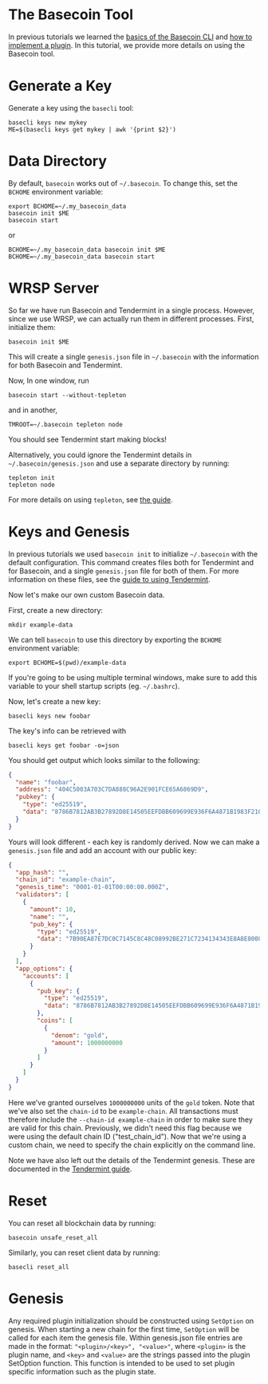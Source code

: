 <!--- shelldown script template, see github.com/rigelrozanski/shelldown
#!/bin/bash

testTutorial_BasecoinTool() {

    rm -rf ~/.basecoin
    rm -rf ~/.basecli
    rm -rf example-data
    KEYPASS=qwertyuiop

    (echo $KEYPASS; echo $KEYPASS) | #shelldown[0][0] >/dev/null ; assertTrue "Expected true for line $LINENO" $? 
    #shelldown[0][1] >/dev/null ; assertTrue "Expected true for line $LINENO" $?
    #shelldown[1][0] ; assertTrue "Expected true for line $LINENO" $? 
    #shelldown[1][1] ; assertTrue "Expected true for line $LINENO" $? 
    
    #shelldown[1][2] >>/dev/null 2>&1 &
    sleep 5 ; PID_SERVER=$! ; disown ; assertTrue "Expected true for line $LINENO" $?
    kill -9 $PID_SERVER >/dev/null 2>&1 ; sleep 1
    
    #shelldown[2][0] ; assertTrue "Expected true for line $LINENO" $? 
    #shelldown[2][1] >>/dev/null 2>&1 &
    sleep 5 ; PID_SERVER=$! ; disown ; assertTrue "Expected true for line $LINENO" $?
    kill -9 $PID_SERVER >/dev/null 2>&1 ; sleep 1
    
    #shelldown[3][-1] >/dev/null ; assertTrue "Expected true for line $LINENO" $? 
    
    #shelldown[4][-1] >>/dev/null 2>&1 &
    sleep 5 ; PID_SERVER=$! ; disown ; assertTrue "Expected true for line $LINENO" $?
    #shelldown[5][-1] >>/dev/null 2>&1 &
    sleep 5 ; PID_SERVER2=$! ; disown ; assertTrue "Expected true for line $LINENO" $?
    kill -9 $PID_SERVER $PID_SERVER2 >/dev/null 2>&1 ; sleep 1
    
    #shelldown[4][-1] >>/dev/null 2>&1 &
    sleep 5 ; PID_SERVER=$! ; disown ; assertTrue "Expected true for line $LINENO" $?
    #shelldown[6][0] ; assertTrue "Expected true for line $LINENO" $? 
    #shelldown[6][1] >>/dev/null 2>&1 &
    sleep 5 ; PID_SERVER2=$! ; disown ; assertTrue "Expected true for line $LINENO" $?
    kill -9 $PID_SERVER $PID_SERVER2 >/dev/null 2>&1 ; sleep 1
    
    #shelldown[7][-1] >/dev/null ; assertTrue "Expected true for line $LINENO" $? 
    #shelldown[8][-1] >/dev/null ; assertTrue "Expected true for line $LINENO" $?
    (echo $KEYPASS; echo $KEYPASS) | #shelldown[9][-1] >/dev/null ; assertTrue "Expected true for line $LINENO" $? 
    #shelldown[10][-1] >/dev/null ; assertTrue "Expected true for line $LINENO" $? 
    #shelldown[11][-1] >/dev/null ; assertTrue "Expected true for line $LINENO" $? 
   
    #cleanup 
    rm -rf example-data
}

# load and run these tests with shunit2!
DIR="$( cd "$( dirname "${BASH_SOURCE[0]}" )" && pwd )" #get this files directory
. $DIR/shunit2
-->

# The Basecoin Tool

In previous tutorials we learned the [basics of the Basecoin
CLI](/docs/guide/basecoin-basics.md) and [how to implement a
plugin](/docs/guide/basecoin-plugins.md).  In this tutorial, we provide more
details on using the Basecoin tool.

# Generate a Key

Generate a key using the `basecli` tool:

```shelldown[0]
basecli keys new mykey
ME=$(basecli keys get mykey | awk '{print $2}')
```

# Data Directory

By default, `basecoin` works out of `~/.basecoin`. To change this, set the
`BCHOME` environment variable:

```shelldown[1]
export BCHOME=~/.my_basecoin_data
basecoin init $ME
basecoin start
```

or

```shelldown[2]
BCHOME=~/.my_basecoin_data basecoin init $ME
BCHOME=~/.my_basecoin_data basecoin start
```

# WRSP Server

So far we have run Basecoin and Tendermint in a single process.  However, since
we use WRSP, we can actually run them in different processes.  First,
initialize them:

```shelldown[3]
basecoin init $ME
```

This will create a single `genesis.json` file in `~/.basecoin` with the
information for both Basecoin and Tendermint.

Now, In one window, run

```shelldown[4]
basecoin start --without-tepleton
```

and in another,

```shelldown[5]
TMROOT=~/.basecoin tepleton node
```

You should see Tendermint start making blocks!

Alternatively, you could ignore the Tendermint details in
`~/.basecoin/genesis.json` and use a separate directory by running:

```shelldown[6]
tepleton init
tepleton node
```

For more details on using `tepleton`, see [the guide](https://tepleton.com/docs/guides/using-tepleton).

# Keys and Genesis

In previous tutorials we used `basecoin init` to initialize `~/.basecoin` with
the default configuration.  This command creates files both for Tendermint and
for Basecoin, and a single `genesis.json` file for both of them.  For more
information on these files, see the [guide to using
Tendermint](https://tepleton.com/docs/guides/using-tepleton).

Now let's make our own custom Basecoin data.

First, create a new directory:

```shelldown[7]
mkdir example-data
```

We can tell `basecoin` to use this directory by exporting the `BCHOME`
environment variable:

```shelldown[8]
export BCHOME=$(pwd)/example-data
```

If you're going to be using multiple terminal windows, make sure to add this
variable to your shell startup scripts (eg. `~/.bashrc`).

Now, let's create a new key:

```shelldown[9]
basecli keys new foobar
```

The key's info can be retrieved with

```shelldown[10]
basecli keys get foobar -o=json
```

You should get output which looks similar to the following:

```json
{
  "name": "foobar",
  "address": "404C5003A703C7DA888C96A2E901FCE65A6869D9",
  "pubkey": {
    "type": "ed25519",
    "data": "8786B7812AB3B27892D8E14505EEFDBB609699E936F6A4871B1983F210736EEA"
  }
}
```

Yours will look different - each key is randomly derived. Now we can make a
`genesis.json` file and add an account with our public key:

```json
{
  "app_hash": "",
  "chain_id": "example-chain",
  "genesis_time": "0001-01-01T00:00:00.000Z",
  "validators": [
    {
      "amount": 10,
      "name": "",
      "pub_key": {
        "type": "ed25519",
        "data": "7B90EA87E7DC0C7145C8C48C08992BE271C7234134343E8A8E8008E617DE7B30"
      }
    }
  ],
  "app_options": {
    "accounts": [
      {
        "pub_key": {
          "type": "ed25519",
          "data": "8786B7812AB3B27892D8E14505EEFDBB609699E936F6A4871B1983F210736EEA"
        },
        "coins": [
          {
            "denom": "gold",
            "amount": 1000000000
          }
        ]
      }
    ]
  }
}
```

Here we've granted ourselves `1000000000` units of the `gold` token.  Note that
we've also set the `chain-id` to be `example-chain`.  All transactions must
therefore include the `--chain-id example-chain` in order to make sure they are
valid for this chain.  Previously, we didn't need this flag because we were
using the default chain ID ("test_chain_id").  Now that we're using a custom
chain, we need to specify the chain explicitly on the command line.

Note we have also left out the details of the Tendermint genesis. These are
documented in the [Tendermint
guide](https://tepleton.com/docs/guides/using-tepleton).


# Reset

You can reset all blockchain data by running:

```shelldown[11]
basecoin unsafe_reset_all
```

Similarly, you can reset client data by running:
 
```shelldown[12]
basecli reset_all
```

# Genesis

Any required plugin initialization should be constructed using `SetOption` on
genesis.  When starting a new chain for the first time, `SetOption` will be
called for each item the genesis file.  Within genesis.json file entries are
made in the format: `"<plugin>/<key>", "<value>"`, where `<plugin>` is the
plugin name, and `<key>` and `<value>` are the strings passed into the plugin
SetOption function.  This function is intended to be used to set plugin
specific information such as the plugin state.


